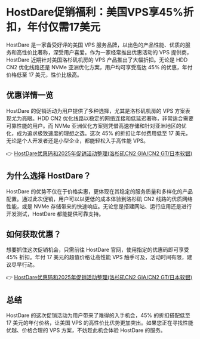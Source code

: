 # HostDare促销福利：美国VPS享45%折扣，年付仅需17美元

HostDare 是一家备受好评的美国 VPS 服务品牌，以出色的产品性能、优质的服务和高性价比著称，深受用户喜爱。作为一家经常推出优惠活动的 VPS 提供商，HostDare 近期针对美国洛杉矶机房的 VPS 产品推出了大幅折扣。无论是 HDD CN2 优化线路还是 NVMe 亚洲优化方案，用户均可享受高达 45% 的优惠，年付价格低至 17 美元，性价比极高。

## 优惠详情一览

HostDare 的促销活动为用户提供了多种选择，尤其是洛杉矶机房的 VPS 方案表现尤为亮眼。HDD CN2 优化线路以稳定的网络连接和低延迟著称，非常适合需要可靠性能的用户。而 NVMe 亚洲优化方案则凭借高速存储和针对亚洲地区的优化，成为追求极致速度的理想之选。这次 45% 的折扣让年付费用低至 17 美元，无论是个人开发者还是小型企业，都能轻松入手高性能 VPS。

👉 [HostDare优惠码和2025年促销活动整理(洛杉矶CN2 GIA/CN2 GT/日本软银)](https://bit.ly/hostdare)

## 为什么选择 HostDare？

HostDare 的优势不仅在于价格实惠，更体现在其稳定的服务质量和多样化的产品配置。通过此次促销，用户可以以更低的成本体验到洛杉矶 CN2 线路的优质网络性能，或是 NVMe 存储带来的快速响应。无论您是搭建网站、运行应用还是进行开发测试，HostDare 都能提供可靠支持。

## 如何获取优惠？

想要抓住这次促销机会，只需前往 HostDare 官网，使用指定的优惠码即可享受 45% 折扣。年付 17 美元的超值价格让高性能 VPS 触手可及，活动时间有限，建议尽早行动。

👉 [HostDare优惠码和2025年促销活动整理(洛杉矶CN2 GIA/CN2 GT/日本软银)](https://bit.ly/hostdare)

## 总结

HostDare 的这次促销活动为用户带来了难得的入手机会，45% 的折扣搭配低至 17 美元的年付价格，让美国 VPS 的高性价比优势更加突出。如果您正在寻找性能优越、价格合理的 VPS 方案，不妨趁此机会体验 HostDare 的服务。